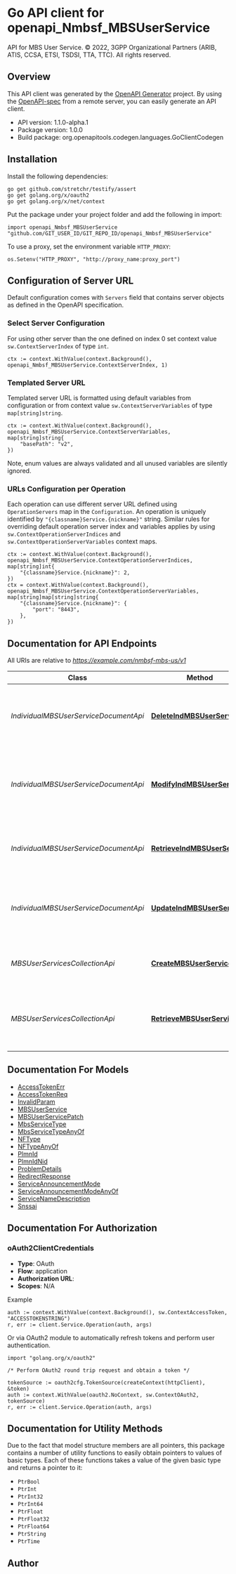 # Go API client for openapi_Nmbsf_MBSUserService

API for MBS User Service.
© 2022, 3GPP Organizational Partners (ARIB, ATIS, CCSA, ETSI, TSDSI, TTA, TTC).
All rights reserved.


## Overview
This API client was generated by the [OpenAPI Generator](https://openapi-generator.tech) project.  By using the [OpenAPI-spec](https://www.openapis.org/) from a remote server, you can easily generate an API client.

- API version: 1.1.0-alpha.1
- Package version: 1.0.0
- Build package: org.openapitools.codegen.languages.GoClientCodegen

## Installation

Install the following dependencies:

```shell
go get github.com/stretchr/testify/assert
go get golang.org/x/oauth2
go get golang.org/x/net/context
```

Put the package under your project folder and add the following in import:

```golang
import openapi_Nmbsf_MBSUserService "github.com/GIT_USER_ID/GIT_REPO_ID/openapi_Nmbsf_MBSUserService"
```

To use a proxy, set the environment variable `HTTP_PROXY`:

```golang
os.Setenv("HTTP_PROXY", "http://proxy_name:proxy_port")
```

## Configuration of Server URL

Default configuration comes with `Servers` field that contains server objects as defined in the OpenAPI specification.

### Select Server Configuration

For using other server than the one defined on index 0 set context value `sw.ContextServerIndex` of type `int`.

```golang
ctx := context.WithValue(context.Background(), openapi_Nmbsf_MBSUserService.ContextServerIndex, 1)
```

### Templated Server URL

Templated server URL is formatted using default variables from configuration or from context value `sw.ContextServerVariables` of type `map[string]string`.

```golang
ctx := context.WithValue(context.Background(), openapi_Nmbsf_MBSUserService.ContextServerVariables, map[string]string{
	"basePath": "v2",
})
```

Note, enum values are always validated and all unused variables are silently ignored.

### URLs Configuration per Operation

Each operation can use different server URL defined using `OperationServers` map in the `Configuration`.
An operation is uniquely identified by `"{classname}Service.{nickname}"` string.
Similar rules for overriding default operation server index and variables applies by using `sw.ContextOperationServerIndices` and `sw.ContextOperationServerVariables` context maps.

```golang
ctx := context.WithValue(context.Background(), openapi_Nmbsf_MBSUserService.ContextOperationServerIndices, map[string]int{
	"{classname}Service.{nickname}": 2,
})
ctx = context.WithValue(context.Background(), openapi_Nmbsf_MBSUserService.ContextOperationServerVariables, map[string]map[string]string{
	"{classname}Service.{nickname}": {
		"port": "8443",
	},
})
```

## Documentation for API Endpoints

All URIs are relative to *https://example.com/nmbsf-mbs-us/v1*

Class | Method | HTTP request | Description
------------ | ------------- | ------------- | -------------
*IndividualMBSUserServiceDocumentApi* | [**DeleteIndMBSUserService**](docs/IndividualMBSUserServiceDocumentApi.md#deleteindmbsuserservice) | **Delete** /mbs-user-services/{mbsUserServId} | Request the deletion of an existing Individual MBS User Service resource.
*IndividualMBSUserServiceDocumentApi* | [**ModifyIndMBSUserService**](docs/IndividualMBSUserServiceDocumentApi.md#modifyindmbsuserservice) | **Patch** /mbs-user-services/{mbsUserServId} | Request the modification of an existing Individual MBS User Service resource.
*IndividualMBSUserServiceDocumentApi* | [**RetrieveIndMBSUserService**](docs/IndividualMBSUserServiceDocumentApi.md#retrieveindmbsuserservice) | **Get** /mbs-user-services/{mbsUserServId} | Retrieve an existing Individual MBS User Service resource.
*IndividualMBSUserServiceDocumentApi* | [**UpdateIndMBSUserService**](docs/IndividualMBSUserServiceDocumentApi.md#updateindmbsuserservice) | **Put** /mbs-user-services/{mbsUserServId} | Request the update of an existing Individual MBS User Service resource.
*MBSUserServicesCollectionApi* | [**CreateMBSUserService**](docs/MBSUserServicesCollectionApi.md#creatembsuserservice) | **Post** /mbs-user-services | Request the creation of a new MBS User Service.
*MBSUserServicesCollectionApi* | [**RetrieveMBSUserServices**](docs/MBSUserServicesCollectionApi.md#retrievembsuserservices) | **Get** /mbs-user-services | Retrieve all the active MBS User Service resources managed by the MBSF.


## Documentation For Models

 - [AccessTokenErr](docs/AccessTokenErr.md)
 - [AccessTokenReq](docs/AccessTokenReq.md)
 - [InvalidParam](docs/InvalidParam.md)
 - [MBSUserService](docs/MBSUserService.md)
 - [MBSUserServicePatch](docs/MBSUserServicePatch.md)
 - [MbsServiceType](docs/MbsServiceType.md)
 - [MbsServiceTypeAnyOf](docs/MbsServiceTypeAnyOf.md)
 - [NFType](docs/NFType.md)
 - [NFTypeAnyOf](docs/NFTypeAnyOf.md)
 - [PlmnId](docs/PlmnId.md)
 - [PlmnIdNid](docs/PlmnIdNid.md)
 - [ProblemDetails](docs/ProblemDetails.md)
 - [RedirectResponse](docs/RedirectResponse.md)
 - [ServiceAnnouncementMode](docs/ServiceAnnouncementMode.md)
 - [ServiceAnnouncementModeAnyOf](docs/ServiceAnnouncementModeAnyOf.md)
 - [ServiceNameDescription](docs/ServiceNameDescription.md)
 - [Snssai](docs/Snssai.md)


## Documentation For Authorization



### oAuth2ClientCredentials


- **Type**: OAuth
- **Flow**: application
- **Authorization URL**: 
- **Scopes**: N/A

Example

```golang
auth := context.WithValue(context.Background(), sw.ContextAccessToken, "ACCESSTOKENSTRING")
r, err := client.Service.Operation(auth, args)
```

Or via OAuth2 module to automatically refresh tokens and perform user authentication.

```golang
import "golang.org/x/oauth2"

/* Perform OAuth2 round trip request and obtain a token */

tokenSource := oauth2cfg.TokenSource(createContext(httpClient), &token)
auth := context.WithValue(oauth2.NoContext, sw.ContextOAuth2, tokenSource)
r, err := client.Service.Operation(auth, args)
```


## Documentation for Utility Methods

Due to the fact that model structure members are all pointers, this package contains
a number of utility functions to easily obtain pointers to values of basic types.
Each of these functions takes a value of the given basic type and returns a pointer to it:

* `PtrBool`
* `PtrInt`
* `PtrInt32`
* `PtrInt64`
* `PtrFloat`
* `PtrFloat32`
* `PtrFloat64`
* `PtrString`
* `PtrTime`

## Author



